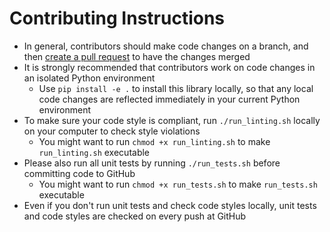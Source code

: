 # Contributing Instructions

- In general, contributors should make code changes on a branch, and then [create a pull request](https://docs.github.com/en/pull-requests/collaborating-with-pull-requests/proposing-changes-to-your-work-with-pull-requests/creating-a-pull-request) to have the changes merged
- It is strongly recommended that contributors work on code changes in an isolated Python environment
    + Use `pip install -e .` to install this library locally, so that any local code changes are reflected immediately in your current Python environment
- To make sure your code style is compliant, run `./run_linting.sh` locally on your computer to check style violations
    + You might want to run `chmod +x run_linting.sh` to make `run_linting.sh` executable
- Please also run all unit tests by running `./run_tests.sh` before committing code to GitHub
    + You might want to run `chmod +x run_tests.sh` to make `run_tests.sh` executable
- Even if you don't run unit tests and check code styles locally, unit tests and code styles are checked on every push at GitHub
